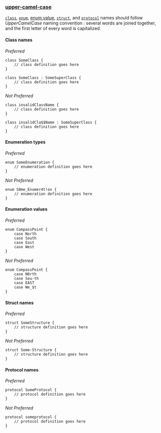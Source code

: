 ### [upper-camel-case](https://github.com/sleekbyte/tailor/issues/8)
[`class`](#class-names), [`enum`](#enumeration-types), [enum value](#enumeration-values), [`struct`](#struct-names), and [`protocol`](#protocol-names) names should follow *UpperCamelCase* naming convention : several words are joined together, and the first letter of every word is capitalized.

#### Class names

*Preferred*

```
class SomeClass {
	// class definition goes here
}

class SomeClass : SomeSuperClass {
	// class definition goes here
}
```

*Not Preferred*

```
class invalidClassName {
	// class definition goes here
}

class inval1dCla$$Name : SomeSuperClass {
	// class definition goes here
}
```

#### Enumeration types

*Preferred*

```
enum SomeEnumeration {
	// enumeration definition goes here
}
```

*Not Preferred*

```
enum S0me_Enumer4t!on {
	// enumeration definition goes here
}
```

#### Enumeration values

*Preferred*

```
enum CompassPoint {
	case North
	case South
	case East
	case West
}
```

*Not Preferred*

```
enum CompassPoint {
	case N0rth
	case Sou-th
	case EAST
	case We_$t
}
```

#### Struct names

*Preferred*

```
struct SomeStructure {
	// structure definition goes here
}
```

*Not Preferred*

```
struct Some-Structure {
	// structure definition goes here
}
```

#### Protocol names

*Preferred*

```
protocol SomeProtocol {
	// protocol definition goes here
}
```

*Not Preferred*

```
protocol someprotocol {
	// protocol definition goes here
}
```
